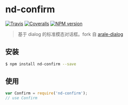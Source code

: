 # nd-confirm

[![Travis](https://img.shields.io/travis/ndfront/nd-confirm.svg?style=flat-square)](https://github.com/ndfront/nd-confirm)
[![Coveralls](https://img.shields.io/coveralls/ndfront/nd-confirm.svg?style=flat-square)](https://github.com/ndfront/nd-confirm)
[![NPM version](https://img.shields.io/npm/v/nd-confirm.svg?style=flat-square)](https://npmjs.org/package/nd-confirm)

> 基于 dialog 的标准模态对话框。fork 自 [arale-dialog](https://github.com/aralejs/dialog)

## 安装

```bash
$ npm install nd-confirm --save
```

## 使用

```js
var Confirm = require('nd-confirm');
// use Confirm
```
